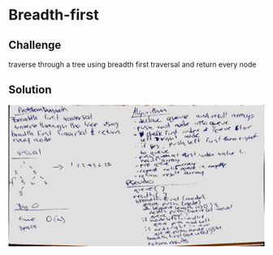 # Breadth-first

## Challenge
traverse through a tree using breadth first traversal and return  every node

## Solution
![Getting Started](../../assets/breadthfirsttraversal.jpg)